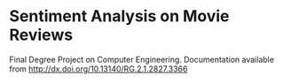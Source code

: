 # Sentiment Analysis on Movie Reviews

Final Degree Project on Computer Engineering.
Documentation available from http://dx.doi.org/10.13140/RG.2.1.2827.3366
